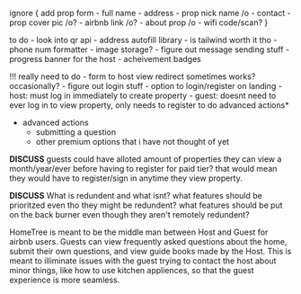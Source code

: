 

ignore {
    add prop form
    - full name
    - address
    - prop nick name /o
    - contact 
    - prop cover pic /o?
    - airbnb link /o?
    - about prop /o
    - wifi code/scan?
}


to do
    - look into qr api
    - address autofill library
    - is tailwind worth it tho
    - phone num formatter
    - image storage?
    - figure out message sending stuff
    - progress banner for the host
    - acheivement badges
    

!!! really need to do
    - form to host view redirect sometimes works? occasionally?
    - figure out login stuff
        - option to login/register on landing
        - host: must log in immediately to create property
        - guest: doesnt need to ever log in to view property, only needs to register to do advanced actions*

* advanced actions
    - submitting a question
    - other premium options that i have not thought of yet


**DISCUSS** guests could have alloted amount of properties they can view a month/year/ever before having to register for paid tier? that would mean they would have to register/sign in anytime they view property. 

**DISCUSS** What is redundent and what isnt? what features should be prioritzed even tho they might be redundent? what features should be put on the back burner even though they aren't remotely redundent?


HomeTree is meant to be the middle man between Host and Guest for airbnb users. Guests can view frequently asked questions about the home, submit their own questions, and view guide books made by the Host. This is meant to illiminate issues with the guest trying to contact the host about minor things, like how to use kitchen appliences, so that the guest experience is more seamless.